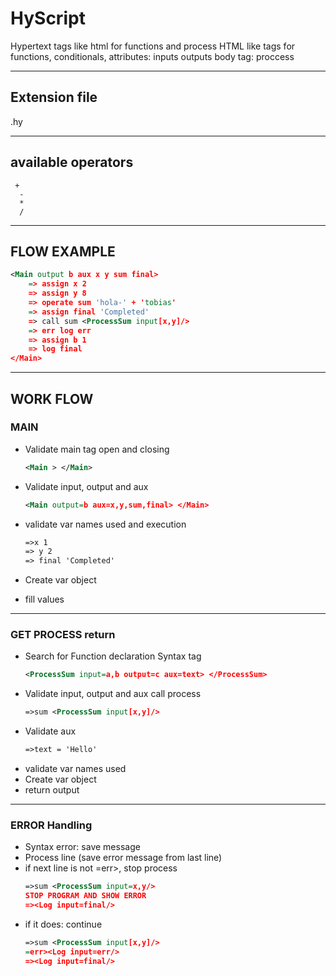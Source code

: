 # HyScript
Hypertext tags like html for functions and process
HTML like tags for functions, conditionals, attributes: inputs outputs
body tag: proccess
***
## Extension file
.hy
***
## available operators
```
 +  
  -  
  *  
  /
```
***
## FLOW EXAMPLE
``` xml
<Main output b aux x y sum final>
    => assign x 2
    => assign y 8
    => operate sum 'hola-' + 'tobias' 
    => assign final 'Completed'
    => call sum <ProcessSum input[x,y]/>
    => err log err
    => assign b 1
    => log final
</Main>
```
***
## WORK FLOW 
### MAIN

- Validate main tag open and closing

    ``` xml
    <Main > </Main>
    ```
- Validate input, output and aux
    ``` xml
    <Main output=b aux=x,y,sum,final> </Main>
    ```
- validate var names used and execution
    ``` xml
    =>x 1
    => y 2
    => final 'Completed'
    ```
- Create var object
- fill values
___
### GET PROCESS return 
- Search for Function  declaration Syntax tag
    ``` xml
    <ProcessSum input=a,b output=c aux=text> </ProcessSum>
    ```
- Validate input, output and aux call process
    ``` xml
    =>sum <ProcessSum input[x,y]/>
    ```
- Validate aux
    ``` xml
    =>text = 'Hello'
    ```
- validate var names used
- Create var object
- return output 
____
### ERROR Handling
- Syntax error: save message
- Process line (save error message from last line)
- if next line is not =err>, stop process
    ``` xml
    =>sum <ProcessSum input=x,y/>
    STOP PROGRAM AND SHOW ERROR
    =><Log input=final/>
    ```
- if it does: continue
    ``` xml
    =>sum <ProcessSum input[x,y]/>
    =err><Log input=err/>
    =><Log input=final/>
    ```
    